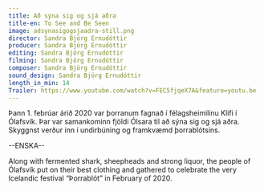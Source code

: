 ```yaml
---
title: Að sýna sig og sjá aðra
title-en: To See and Be Seen
image: adsynasigogsjaadra-still.png
director: Sandra Björg Ernudóttir
producer: Sandra Björg Ernudóttir
editing: Sandra Björg Ernudóttir
filming: Sandra Björg Ernudóttir
composer: Sandra Björg Ernudóttir
sound_design: Sandra Björg Ernudóttir
length_in_min: 14
Trailer: https://www.youtube.com/watch?v=FEC5fjqeX7A&feature=youtu.be
---
```

Þann 1. febrúar árið 2020 var þorranum fagnað í félagsheimilinu Klifi í Ólafsvík. Þar var samankominn fjöldi Ólsara til að sýna sig og sjá aðra. Skyggnst verður inn í undirbúning og framkvæmd þorrablótsins.

\--ENSKA--

Along with fermented shark, sheepheads and strong liquor, the people of Ólafsvík put on their best clothing and gathered to celebrate the very Icelandic festival “Þorrablót” in February of 2020.